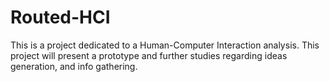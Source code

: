 # Routed-HCI

This is a project dedicated to a Human-Computer Interaction analysis. This project will present a prototype and further studies regarding ideas generation, and info gathering.
